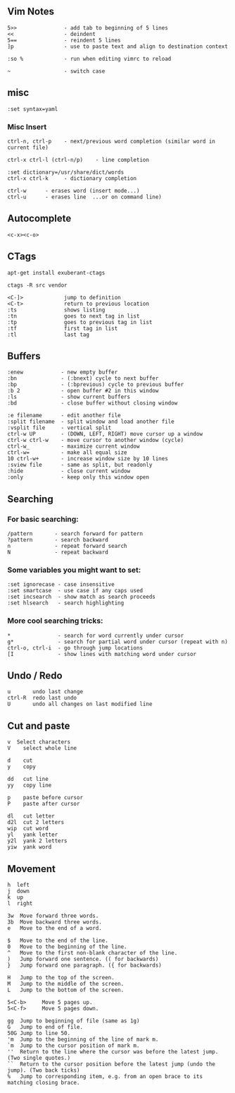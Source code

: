 ## Vim Notes

	5>>               - add tab to beginning of 5 lines
	<<                - deindent 
	5==               - reindent 5 lines
	]p                - use to paste text and align to destination context

	:so %             - run when editing vimrc to reload

	~                 - switch case

## misc

	:set syntax=yaml

### Misc Insert

	ctrl-n, ctrl-p    - next/previous word completion (similar word in current file)

	ctrl-x ctrl-l (ctrl-n/p)    - line completion

	:set dictionary=/usr/share/dict/words
	ctrl-x ctrl-k     - dictionary completion

	ctrl-w      - erases word (insert mode...)
	ctrl-u      - erases line  ...or on command line)

## Autocomplete

	<c-x><c-o>

	
## CTags
	
	apt-get install exuberant-ctags

	ctags -R src vendor

	<C-]>             jump to definition
	<C-t>             return to previous location
	:ts               shows listing
	:tn               goes to next tag in list
	:tp               goes to previous tag in list
	:tf               first tag in list
	:tl               last tag

## Buffers

	:enew	         - new empty buffer
	:bn              - (:bnext) cycle to next buffer
	:bp              - (:bprevious) cycle to previous buffer
	:b 2             - open buffer #2 in this window
	:ls              - show current buffers
	:bd              - close buffer without closing window

	:e filename      - edit another file
	:split filename  - split window and load another file
	:vsplit file     - vertical split
	ctrl-w UP        - (DOWN, LEFT, RIGHT) move cursor up a window
	ctrl-w ctrl-w    - move cursor to another window (cycle)
	ctrl-w_          - maximize current window
	ctrl-w=          - make all equal size
	10 ctrl-w+       - increase window size by 10 lines
	:sview file      - same as split, but readonly
	:hide            - close current window
	:only            - keep only this window open

## Searching

### For basic searching:

	/pattern       - search forward for pattern
	?pattern       - search backward
	n              - repeat forward search
	N              - repeat backward

### Some variables you might want to set:

	:set ignorecase - case insensitive
	:set smartcase  - use case if any caps used
	:set incsearch  - show match as search proceeds
	:set hlsearch   - search highlighting

### More cool searching tricks:

	*               - search for word currently under cursor
	g*              - search for partial word under cursor (repeat with n)
	ctrl-o, ctrl-i  - go through jump locations
	[I              - show lines with matching word under cursor

## Undo / Redo

	u       undo last change
	ctrl-R  redo last undo
	U       undo all changes on last modified line


## Cut and paste

	v  Select characters
	V    select whole line

	d    cut
	y    copy

	dd   cut line
	yy   copy line

	p    paste before cursor
	P    paste after cursor

	dl   cut letter
	d2l  cut 2 letters
	wip  cut word
	yl   yank letter
	y2l  yank 2 letters
	yiw  yank word


## Movement

	h  left
	j  down
	k  up
	l  right

	3w  Move forward three words.
	3b  Move backward three words.
	e   Move to the end of a word.

	$   Move to the end of the line.
	0   Move to the beginning of the line.
	^   Move to the first non-blank character of the line.
	)   Jump forward one sentence. (( for backwards)
	}   Jump forward one paragraph. ({ for backwards)

	H   Jump to the top of the screen.
	M   Jump to the middle of the screen.
	L   Jump to the bottom of the screen.

	5<C-b>     Move 5 pages up.
	5<C-f>     Move 5 pages down.

	gg  Jump to beginning of file (same as 1g)
	G   Jump to end of file.
	50G Jump to line 50.
	'm  Jump to the beginning of the line of mark m.
	`m  Jump to the cursor position of mark m.
	''  Return to the line where the cursor was before the latest jump. (Two single quotes.)
	``  Return to the cursor position before the latest jump (undo the jump). (Two back ticks)
	%   Jump to corresponding item, e.g. from an open brace to its matching closing brace.


